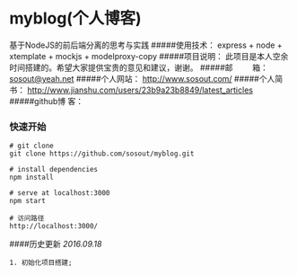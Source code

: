# myblog(个人博客)
基于NodeJS的前后端分离的思考与实践
#####使用技术： express + node + xtemplate + mockjs + modelproxy-copy
#####项目说明： 此项目是本人空余时间搭建的。希望大家提供宝贵的意见和建议，谢谢。
#####邮&emsp;&emsp;&ensp;箱： sosout@yeah.net
#####个人网站： http://www.sosout.com/
#####个人简书： http://www.jianshu.com/users/23b9a23b8849/latest_articles
#####github博 客： 

### 快速开始

```
# git clone
git clone https://github.com/sosout/myblog.git
 
# install dependencies
npm install

# serve at localhost:3000
npm start

# 访问路径
http://localhost:3000/
```

####历史更新
  *2016.09.18*

  	1. 初始化项目搭建;
